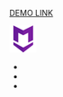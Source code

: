 [DEMO LINK](https://deniskakaka.github.io/js_2048_game/)

![alt text](https://github.com/adam-p/markdown-here/raw/master/src/common/images/icon48.png "Logo Title Text 1")
<ul>
  <li>
  <a href="https://developer.mozilla.org/en-US/docs/Web/JavaScript"></a>
  </li>
  <li></li>
  <li></li>
</ul>

